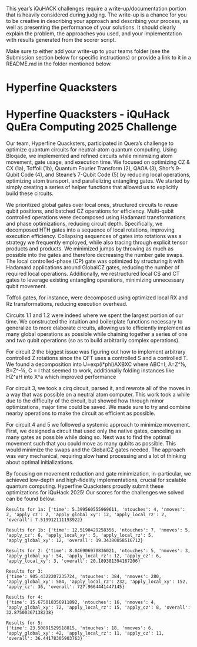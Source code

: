 This year’s iQuHACK challenges require a write-up/documentation portion that is heavily considered during judging. The write-up is a chance for you to be creative in describing your approach and describing your process, as well as presenting the performance of your solutions. It should clearly explain the problem, the approaches you used, and your implementation with results generated from the scorer script.

Make sure to either add your write-up to your teams folder (see the Submission section below for specific instructions) or provide a link to it in a README.md in the folder mentioned below.


# Hyperfine Quacksters


# Hyperfine Quacksters - iQuHack QuEra Computing 2025 Challenge

Our team, Hyperfine Quacksters, participated in Quera’s challenge to optimize quantum circuits for neutral-atom quantum computing. Using Bloqade, we implemented and refined circuits while minimizing atom movement, gate usage, and execution time. We focused on optimizing CZ & CX (1a), Toffoli (1b), Quantum Fourier Transform (2), QAOA (3), Shor’s 9-Qubit Code (4), and Steane’s 7-Qubit Code (5) by reducing local operations, optimizing atom transport, and parallelizing entangling gates. We started by simply creating a series of helper functions that allowed us to explicitly build these circuits.

We prioritized global gates over local ones, structured circuits to reuse qubit positions, and batched CZ operations for efficiency. Multi-qubit controlled operations were decomposed using Hadamard transformations and phase optimizations, reducing circuit depth. Specifically, we decomposed HTH gates into a sequence of local rotations, improving execution efficiency. Collapsing sequences of gates into rotations was a strategy we frequently employed, while also tracing through explicit tensor products and products. We minimized jumps by throwing as much as possible into the gates and therefore decreasing the number gate swaps. The local controlled-phase (CP) gate was optimized by structuring it with Hadamard applications around GlobalCZ gates, reducing the number of required local operations. Additionally, we restructured local CS and CT gates to leverage existing entangling operations, minimizing unnecessary qubit movement.

Toffoli gates, for instance, were decomposed using optimized local RX and Rz transformations, reducing execution overhead.

Circuits 1.1 and 1.2 were indeed where we spent the largest portion of our time. We constructed the intuition and boilerplate functions necessary to generalize to more elaborate circuits, allowing us to efficiently implement as many global operations as possible while chaining together a series of one and two qubit operations (so as to build arbitrarily complex operations).

For circuit 2 the biggest issue was figuring out how to implement arbitrary controlled Z rotations since the QFT uses a controlled S and a controlled T. We found a decomposition into U=exp(i*phi)AXBXC where ABC=I, A=Z^⅛, B=Z^-⅛, C = I that seemed to work, additionally folding instances like HZ^aH into X^a which improved performance

For circuit 3, we took a cirq circuit, parsed it, and rewrote all of the moves in a way that was possible on a neutral atom computer. This work took a while due to the difficulty of the circuit, but showed how through minor optimizations, major time could be saved. We made sure to try and combine nearby operations to make the circuit as efficient as possible.


For circuit 4 and 5 we followed a systemic approach to minimize movement. First, we designed a circuit that used only the native gates, canceling as many gates as possible while doing so. Next was to find the optimal movement such that you could move as many qubits as possible. This would minimize the swaps and the GlobalCZ gates needed. The approach was very mechanical, requiring slow hand processing and a lot of thinking about optimal initializations.

By focusing on movement reduction and gate minimization, in-particular, we achieved low-depth and high-fidelity implementations, crucial for scalable quantum computing. Hyperfine Quacksters proudly submit these optimizations for iQuHack 2025! Our scores for the challenges we solved can be found below:

```
Results for 1a: {'time': 5.399560555969611, 'ntouches': 4, 'nmoves': 2, 'apply_cz': 2, 'apply_global_xy': 12, 'apply_local_rz': 2, 'overall': 7.519912111193922}

Results for 1b: {'time': 12.5190429258356, 'ntouches': 7, 'nmoves': 5, 'apply_cz': 6, 'apply_local_xy': 5, 'apply_local_rz': 5, 'apply_global_xy': 12, 'overall': 19.34380858516712}

Results for 2: {'time': 8.046906970836021, 'ntouches': 5, 'nmoves': 3, 'apply_global_xy': 54, 'apply_local_rz': 12, 'apply_cz': 6, 'apply_local_xy': 3, 'overall': 20.189381394167206}

Results for 3: 
{'time': 905.4322207235724, 'ntouches': 384, 'nmoves': 280, 'apply_global_xy': 584, 'apply_local_rz': 232, 'apply_local_xy': 152, 'apply_cz': 36, 'overall': 727.9664441447145}

Results for 4: 
{'time': 15.675018356911892, 'ntouches': 16, 'nmoves': 4, 'apply_global_xy': 72, 'apply_local_rz': 15, 'apply_cz': 8, 'overall': 32.87500367138238}

Results for 5: 
{'time': 23.50891529518815, 'ntouches': 18, 'nmoves': 6, 'apply_global_xy': 42, 'apply_local_rz': 11, 'apply_cz': 11, 'overall': 36.44178305903763}```